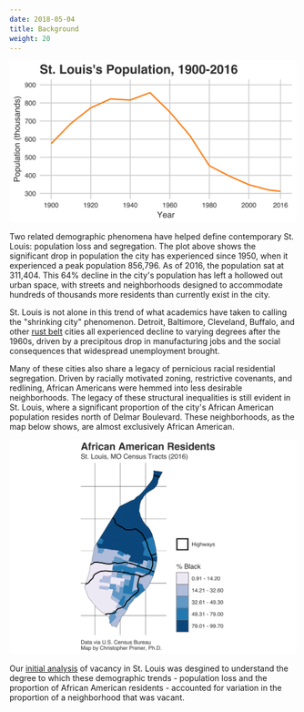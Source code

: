 ```yaml
---
date: 2018-05-04
title: Background
weight: 20
---
```


<img src="../images/popOverTime.png" class="image fit">

Two related demographic phenomena have helped define contemporary St. Louis: population loss and segregation. The plot above shows the significant drop in population the city has experienced since 1950, when it experienced a peak population 856,796. As of 2016, the population sat at 311,404. This 64% decline in the city's population has left a hollowed out urban space, with streets and neighborhoods designed to accommodate hundreds of thousands more residents than currently exist in the city. 

St. Louis is not alone in this trend of what academics have taken to calling the "shrinking city" phenomenon. Detroit, Baltimore, Cleveland, Buffalo, and other [rust belt](https://en.wikipedia.org/wiki/Rust_Belt) cities all experienced decline to varying degrees after the 1960s, driven by a precipitous drop in manufacturing jobs and the social consequences that widespread unemployment brought.

Many of these cities also share a legacy of pernicious racial residential segregation. Driven by racially motivated zoning, restrictive covenants, and redlining, African Americans were hemmed into less desirable neighborhoods. The legacy of these structural inequalities is still evident in St. Louis, where a significant proportion of the city's African American population resides north of Delmar Boulevard. These neighborhoods, as the map below shows, are almost exclusively African American.

<img src="../images/africanAmericanMap.png" class="image fit">

Our [initial analysis](/vacancy17/) of vacancy in St. Louis was desgined to understand the degree to which these demographic trends - population loss and the proportion of African American residents - accounted for variation in the proportion of a neighborhood that was vacant.
